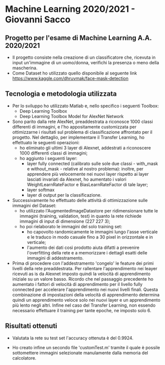 # Machine Learning 2020/2021 - Giovanni Sacco

## Progetto per l'esame di Machine Learning A.A. 2020/2021

- Il progetto consiste nella creazione di un classificatore che, ricevuta in input un'immagine di un uomo/donna, verifichi la presenza o meno della mascherina.
- Come Dataset ho utilizzato quello disponibile al seguente link https://www.kaggle.com/dhruvmak/face-mask-detection 

## Tecnologia e metodologia utilizzata

- Per lo sviluppo ho utilizzato Matlab e, nello specifico i seguenti Toolbox:
	- Deep Learning Toolbox
	- Deep Learning Toolbox Model for AlexNet Network
- Sono parito dalla rete AlexNet, preaddestrata a riconosce 1000 classi differenti di immagini, e l'ho appositamente customizzata per ottimizzarne i risultati sul problema di classificazione affrontato per il progetto. Nel dettaglio, per implementare il Transfer Learning, ho effettuato le seguenti operazioni:
	- ho eliminato gli ultimi 3 layer di Alexnet, addestrati a riconoscere 1000 differenti classi di immagini;
	- ho aggiunto i seguenti layer:
		- layer fully connected (calibrato sulle sole due classi - with_mask e without_mask - relative al nostro problema): inoltre, per apprendere più velocemente nei nuovi layer rispetto ai layer lasciati invariati da Alexnet, ho aumentato i valori WeightLearnRateFactor e BiasLearnRateFactor di tale layer;
		- layer softmax
		- layer di output per la classificazione.
- Successivamente ho effettuato delle attività di ottimizzazione sulle immagini del Dataset:
	- ho utilizzato l'AugmentedImageDatastore per ridimensionare tutte le immagini (training, validation, test) in quanto la rete richiede immagini di input di dimensione (227 227 3);
	- ho poi rielaborato le immagini del solo training set:
		- ho capovolto randomicamente le immagini lungo l'asse verticale e le traduco in modo casuale fino a 30 pixel in orizzontale e in verticale;
		- l'aumento dei dati così prodotto aiuta difatti a prevenire l'overfitting della rete e a memorizzare i dettagli esatti delle immagini di addestramento.
- Prima di procedere con l'addestramento 'congelo' le feature dei primi livelli della rete preaddestrata. Per rallentare l'apprendimento nei leayer ricevuti as is da Alexnet imposto quindi la velocità di apprendimento iniziale su un valore basso. Ricordo che nel passaggio precedente ho aumentato i fattori di velocità di apprendimento per il livello fully connected per accelerare l'apprendimento nei nuovi livelli finali. Questa combinazione di impostazioni della velocità di apprendimento determina quindi un apprendimento veloce solo nei nuovi layer e un apprendimento più lento negli altri. Infine nel caso del Transfer Learning, non essendo necessario effettuare il training per tante epoche, ne imposto solo 6.

## Risultati ottenuti

- Valutata la rete su test set l'accuracy ottenuta è del 0.9924.

- Ho creato infine un secondo file 'customTest.m' tramite il quale è possile sottomettere immagini selezionate manulamente dalla memoria del calcolatore.